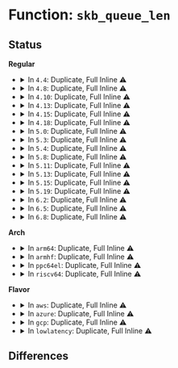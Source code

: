 # Function: <code>skb_queue_len</code>

## Status
<b>Regular</b>
<ul>
<li>
<details>
<summary>In <code>4.4</code>: Duplicate, Full Inline ⚠️</summary>

**Collision:** Static Duplication

**Inline:** Full

**Transformation:** False

**Instances:**

```
In kernel/audit.c (0)
Location: include/linux/skbuff.h:1432
Inline: True
```
```
In drivers/net/tun.c (0)
Location: include/linux/skbuff.h:1432
Inline: True
```
```
In drivers/net/ppp/ppp_generic.c (0)
Location: include/linux/skbuff.h:1432
Inline: True
```
```
In drivers/net/xen-netfront.c (0)
Location: include/linux/skbuff.h:1432
Inline: True
```
```
In net/core/dev.c (0)
Location: include/linux/skbuff.h:1432
Inline: True
```
```
In net/core/netpoll.c (0)
Location: include/linux/skbuff.h:1432
Inline: True
```
```
In net/sched/sch_generic.c (0)
Location: include/linux/skbuff.h:1432
Inline: True
```
```
In net/sched/sch_fifo.c (0)
Location: include/linux/skbuff.h:1432
Inline: True
```
```
In net/ipv4/tcp.c (0)
Location: include/linux/skbuff.h:1432
Inline: True
```
```
In net/ipv4/tcp_input.c (0)
Location: include/linux/skbuff.h:1432
Inline: True
```
```
In net/ipv4/tcp_ipv4.c (0)
Location: include/linux/skbuff.h:1432
Inline: True
```
```
In net/unix/af_unix.c (0)
Location: include/linux/skbuff.h:1432
Inline: True
```
```
In net/ipv6/raw.c (0)
Location: include/linux/skbuff.h:1432
Inline: True
```
```
In net/ipv6/icmp.c (0)
Location: include/linux/skbuff.h:1432
Inline: True
```
</details>
</li>
<li>
<details>
<summary>In <code>4.8</code>: Duplicate, Full Inline ⚠️</summary>

**Collision:** Static Duplication

**Inline:** Full

**Transformation:** False

**Instances:**

```
In kernel/audit.c (0)
Location: include/linux/skbuff.h:1533
Inline: True
```
```
In drivers/net/tun.c (0)
Location: include/linux/skbuff.h:1533
Inline: True
```
```
In drivers/net/ppp/ppp_generic.c (0)
Location: include/linux/skbuff.h:1533
Inline: True
```
```
In drivers/net/xen-netfront.c (0)
Location: include/linux/skbuff.h:1533
Inline: True
```
```
In net/core/dev.c (0)
Location: include/linux/skbuff.h:1533
Inline: True
```
```
In net/core/netpoll.c (0)
Location: include/linux/skbuff.h:1533
Inline: True
```
```
In net/sched/sch_generic.c (0)
Location: include/linux/skbuff.h:1533
Inline: True
```
```
In net/sched/sch_fifo.c (0)
Location: include/linux/skbuff.h:1533
Inline: True
```
```
In net/ipv4/tcp.c (0)
Location: include/linux/skbuff.h:1533
Inline: True
```
```
In net/ipv4/tcp_input.c (0)
Location: include/linux/skbuff.h:1533
Inline: True
```
```
In net/ipv4/tcp_ipv4.c (0)
Location: include/linux/skbuff.h:1533
Inline: True
```
```
In net/unix/af_unix.c (0)
Location: include/linux/skbuff.h:1533
Inline: True
```
```
In net/ipv6/raw.c (0)
Location: include/linux/skbuff.h:1533
Inline: True
```
```
In net/ipv6/icmp.c (0)
Location: include/linux/skbuff.h:1533
Inline: True
```
</details>
</li>
<li>
<details>
<summary>In <code>4.10</code>: Duplicate, Full Inline ⚠️</summary>

**Collision:** Static Duplication

**Inline:** Full

**Transformation:** False

**Instances:**

```
In kernel/audit.c (0)
Location: include/linux/skbuff.h:1548
Inline: True
```
```
In drivers/net/ppp/ppp_generic.c (0)
Location: include/linux/skbuff.h:1548
Inline: True
```
```
In drivers/net/xen-netfront.c (0)
Location: include/linux/skbuff.h:1548
Inline: True
```
```
In net/core/dev.c (0)
Location: include/linux/skbuff.h:1548
Inline: True
```
```
In net/core/netpoll.c (0)
Location: include/linux/skbuff.h:1548
Inline: True
```
```
In net/ipv4/tcp.c (0)
Location: include/linux/skbuff.h:1548
Inline: True
```
```
In net/ipv4/tcp_input.c (0)
Location: include/linux/skbuff.h:1548
Inline: True
```
```
In net/ipv4/tcp_ipv4.c (0)
Location: include/linux/skbuff.h:1548
Inline: True
```
```
In net/unix/af_unix.c (0)
Location: include/linux/skbuff.h:1548
Inline: True
```
```
In net/ipv6/raw.c (0)
Location: include/linux/skbuff.h:1548
Inline: True
```
```
In net/ipv6/icmp.c (0)
Location: include/linux/skbuff.h:1548
Inline: True
```
</details>
</li>
<li>
<details>
<summary>In <code>4.13</code>: Duplicate, Full Inline ⚠️</summary>

**Collision:** Static Duplication

**Inline:** Full

**Transformation:** False

**Instances:**

```
In kernel/audit.c (0)
Location: include/linux/skbuff.h:1541
Inline: True
```
```
In drivers/net/tun.c (0)
Location: include/linux/skbuff.h:1541
Inline: True
```
```
In drivers/net/ppp/ppp_generic.c (0)
Location: include/linux/skbuff.h:1541
Inline: True
```
```
In drivers/net/xen-netfront.c (0)
Location: include/linux/skbuff.h:1541
Inline: True
```
```
In net/core/dev.c (0)
Location: include/linux/skbuff.h:1541
Inline: True
```
```
In net/core/netpoll.c (0)
Location: include/linux/skbuff.h:1541
Inline: True
```
```
In net/core/gro_cells.c (0)
Location: include/linux/skbuff.h:1541
Inline: True
```
```
In net/ipv4/ip_output.c (0)
Location: include/linux/skbuff.h:1541
Inline: True
```
```
In net/ipv4/tcp.c (0)
Location: include/linux/skbuff.h:1541
Inline: True
```
```
In net/ipv4/tcp_input.c (0)
Location: include/linux/skbuff.h:1541
Inline: True
```
```
In net/ipv4/tcp_ipv4.c (0)
Location: include/linux/skbuff.h:1541
Inline: True
```
```
In net/unix/af_unix.c (0)
Location: include/linux/skbuff.h:1541
Inline: True
```
```
In net/ipv6/ip6_output.c (0)
Location: include/linux/skbuff.h:1541
Inline: True
```
```
In net/ipv6/raw.c (0)
Location: include/linux/skbuff.h:1541
Inline: True
```
```
In net/ipv6/icmp.c (0)
Location: include/linux/skbuff.h:1541
Inline: True
```
</details>
</li>
<li>
<details>
<summary>In <code>4.15</code>: Duplicate, Full Inline ⚠️</summary>

**Collision:** Static Duplication

**Inline:** Full

**Transformation:** False

**Instances:**

```
In kernel/audit.c (0)
Location: include/linux/skbuff.h:1623
Inline: True
```
```
In drivers/net/tun.c (0)
Location: include/linux/skbuff.h:1623
Inline: True
```
```
In drivers/net/ppp/ppp_generic.c (0)
Location: include/linux/skbuff.h:1623
Inline: True
```
```
In drivers/net/xen-netfront.c (0)
Location: include/linux/skbuff.h:1623
Inline: True
```
```
In net/core/dev.c (0)
Location: include/linux/skbuff.h:1623
Inline: True
```
```
In net/core/netpoll.c (0)
Location: include/linux/skbuff.h:1623
Inline: True
```
```
In net/core/gro_cells.c (0)
Location: include/linux/skbuff.h:1623
Inline: True
```
```
In net/ipv4/tcp.c (0)
Location: include/linux/skbuff.h:1623
Inline: True
```
```
In net/ipv4/tcp_input.c (0)
Location: include/linux/skbuff.h:1623
Inline: True
```
```
In net/xfrm/xfrm_input.c (0)
Location: include/linux/skbuff.h:1623
Inline: True
```
```
In net/unix/af_unix.c (0)
Location: include/linux/skbuff.h:1623
Inline: True
```
```
In net/ipv6/raw.c (0)
Location: include/linux/skbuff.h:1623
Inline: True
```
```
In net/ipv6/icmp.c (0)
Location: include/linux/skbuff.h:1623
Inline: True
```
</details>
</li>
<li>
<details>
<summary>In <code>4.18</code>: Duplicate, Full Inline ⚠️</summary>

**Collision:** Static Duplication

**Inline:** Full

**Transformation:** False

**Instances:**

```
In kernel/audit.c (0)
Location: include/linux/skbuff.h:1634
Inline: True
```
```
In drivers/net/tun.c (0)
Location: include/linux/skbuff.h:1634
Inline: True
```
```
In drivers/net/ppp/ppp_generic.c (0)
Location: include/linux/skbuff.h:1634
Inline: True
```
```
In drivers/net/xen-netfront.c (0)
Location: include/linux/skbuff.h:1634
Inline: True
```
```
In net/core/dev.c (0)
Location: include/linux/skbuff.h:1634
Inline: True
```
```
In net/core/netpoll.c (0)
Location: include/linux/skbuff.h:1634
Inline: True
```
```
In net/core/gro_cells.c (0)
Location: include/linux/skbuff.h:1634
Inline: True
```
```
In net/ipv4/tcp.c (0)
Location: include/linux/skbuff.h:1634
Inline: True
```
```
In net/ipv4/tcp_input.c (0)
Location: include/linux/skbuff.h:1634
Inline: True
```
```
In net/xfrm/xfrm_input.c (0)
Location: include/linux/skbuff.h:1634
Inline: True
```
```
In net/unix/af_unix.c (0)
Location: include/linux/skbuff.h:1634
Inline: True
```
```
In net/ipv6/raw.c (0)
Location: include/linux/skbuff.h:1634
Inline: True
```
```
In net/ipv6/icmp.c (0)
Location: include/linux/skbuff.h:1634
Inline: True
```
</details>
</li>
<li>
<details>
<summary>In <code>5.0</code>: Duplicate, Full Inline ⚠️</summary>

**Collision:** Static Duplication

**Inline:** Full

**Transformation:** False

**Instances:**

```
In kernel/audit.c (0)
Location: include/linux/skbuff.h:1714
Inline: True
```
```
In drivers/net/tun.c (0)
Location: include/linux/skbuff.h:1714
Inline: True
```
```
In drivers/net/ppp/ppp_generic.c (0)
Location: include/linux/skbuff.h:1714
Inline: True
```
```
In drivers/net/xen-netfront.c (0)
Location: include/linux/skbuff.h:1714
Inline: True
```
```
In net/core/dev.c (0)
Location: include/linux/skbuff.h:1714
Inline: True
```
```
In net/core/netpoll.c (0)
Location: include/linux/skbuff.h:1714
Inline: True
```
```
In net/core/gro_cells.c (0)
Location: include/linux/skbuff.h:1714
Inline: True
```
```
In net/ipv4/tcp.c (0)
Location: include/linux/skbuff.h:1714
Inline: True
```
```
In net/ipv4/tcp_input.c (0)
Location: include/linux/skbuff.h:1714
Inline: True
```
```
In net/xfrm/xfrm_input.c (0)
Location: include/linux/skbuff.h:1714
Inline: True
```
```
In net/unix/af_unix.c (0)
Location: include/linux/skbuff.h:1714
Inline: True
```
```
In net/ipv6/raw.c (0)
Location: include/linux/skbuff.h:1714
Inline: True
```
```
In net/ipv6/icmp.c (0)
Location: include/linux/skbuff.h:1714
Inline: True
```
</details>
</li>
<li>
<details>
<summary>In <code>5.3</code>: Duplicate, Full Inline ⚠️</summary>

**Collision:** Static Duplication

**Inline:** Full

**Transformation:** False

**Instances:**

```
In kernel/audit.c (0)
Location: include/linux/skbuff.h:1804
Inline: True
```
```
In drivers/net/tun.c (0)
Location: include/linux/skbuff.h:1804
Inline: True
```
```
In drivers/net/ppp/ppp_generic.c (0)
Location: include/linux/skbuff.h:1804
Inline: True
```
```
In drivers/net/xen-netfront.c (0)
Location: include/linux/skbuff.h:1804
Inline: True
```
```
In net/core/dev.c (0)
Location: include/linux/skbuff.h:1804
Inline: True
```
```
In net/core/netpoll.c (0)
Location: include/linux/skbuff.h:1804
Inline: True
```
```
In net/core/gro_cells.c (0)
Location: include/linux/skbuff.h:1804
Inline: True
```
```
In net/ipv4/tcp.c (0)
Location: include/linux/skbuff.h:1804
Inline: True
```
```
In net/ipv4/tcp_input.c (0)
Location: include/linux/skbuff.h:1804
Inline: True
```
```
In net/xfrm/xfrm_input.c (0)
Location: include/linux/skbuff.h:1804
Inline: True
```
```
In net/unix/af_unix.c (0)
Location: include/linux/skbuff.h:1804
Inline: True
```
```
In net/ipv6/raw.c (0)
Location: include/linux/skbuff.h:1804
Inline: True
```
```
In net/ipv6/icmp.c (0)
Location: include/linux/skbuff.h:1804
Inline: True
```
</details>
</li>
<li>
<details>
<summary>In <code>5.4</code>: Duplicate, Full Inline ⚠️</summary>

**Collision:** Static Duplication

**Inline:** Full

**Transformation:** False

**Instances:**

```
In kernel/audit.c (0)
Location: include/linux/skbuff.h:1814
Inline: True
```
```
In drivers/net/tun.c (0)
Location: include/linux/skbuff.h:1814
Inline: True
```
```
In drivers/net/ppp/ppp_generic.c (0)
Location: include/linux/skbuff.h:1814
Inline: True
```
```
In drivers/net/xen-netfront.c (0)
Location: include/linux/skbuff.h:1814
Inline: True
```
```
In net/core/dev.c (0)
Location: include/linux/skbuff.h:1814
Inline: True
```
```
In net/core/netpoll.c (0)
Location: include/linux/skbuff.h:1814
Inline: True
```
```
In net/core/drop_monitor.c (0)
Location: include/linux/skbuff.h:1814
Inline: True
```
```
In net/core/gro_cells.c (0)
Location: include/linux/skbuff.h:1814
Inline: True
```
```
In net/ipv4/tcp_input.c (0)
Location: include/linux/skbuff.h:1814
Inline: True
```
```
In net/xfrm/xfrm_input.c (0)
Location: include/linux/skbuff.h:1814
Inline: True
```
```
In net/unix/af_unix.c (0)
Location: include/linux/skbuff.h:1814
Inline: True
```
```
In net/ipv6/raw.c (0)
Location: include/linux/skbuff.h:1814
Inline: True
```
```
In net/ipv6/icmp.c (0)
Location: include/linux/skbuff.h:1814
Inline: True
```
</details>
</li>
<li>
<details>
<summary>In <code>5.8</code>: Duplicate, Full Inline ⚠️</summary>

**Collision:** Static Duplication

**Inline:** Full

**Transformation:** False

**Instances:**

```
In kernel/audit.c (ffffffff81188f61)
Location: include/linux/skbuff.h:1825
Inline: True
Inline callers:
  - kernel/audit.c:audit_receive_msg
  - kernel/audit.c:kauditd_thread
  - kernel/audit.c:kauditd_thread
```
```
In drivers/net/tun.c (ffffffff8188d7b2)
Location: include/linux/skbuff.h:1825
Inline: True
```
```
In drivers/net/ppp/ppp_generic.c (0)
Location: include/linux/skbuff.h:1825
Inline: True
```
```
In drivers/net/xen-netfront.c (ffffffff81899a39)
Location: include/linux/skbuff.h:1825
Inline: True
Inline callers:
  - drivers/net/xen-netfront.c:xennet_fill_frags
```
```
In net/core/dev.c (ffffffff81a06a6e)
Location: include/linux/skbuff.h:1825
Inline: True
Inline callers:
  - net/core/dev.c:enqueue_to_backlog
```
```
In net/core/netpoll.c (ffffffff81a3e6f8)
Location: include/linux/skbuff.h:1825
Inline: True
Inline callers:
  - net/core/netpoll.c:__netpoll_send_skb
```
```
In net/core/drop_monitor.c (ffffffff81a49975)
Location: include/linux/skbuff.h:1825
Inline: True
Inline callers:
  - net/core/drop_monitor.c:net_dm_hw_packet_probe
  - net/core/drop_monitor.c:net_dm_packet_trace_kfree_skb_hit
```
```
In net/core/gro_cells.c (ffffffff81a606da)
Location: include/linux/skbuff.h:1825
Inline: True
Inline callers:
  - net/core/gro_cells.c:gro_cells_receive
```
```
In net/ipv4/tcp_input.c (ffffffff81ab9071)
Location: include/linux/skbuff.h:1825
Inline: True
Inline callers:
  - net/ipv4/tcp_input.c:tcp_data_queue
```
```
In net/xfrm/xfrm_input.c (ffffffff81b1d918)
Location: include/linux/skbuff.h:1825
Inline: True
Inline callers:
  - net/xfrm/xfrm_input.c:xfrm_trans_queue
```
```
In net/xfrm/espintcp.c (ffffffff81b2239d)
Location: include/linux/skbuff.h:1825
Inline: True
Inline callers:
  - net/xfrm/espintcp.c:espintcp_queue_out
```
```
In net/unix/af_unix.c (ffffffff81b253b6)
Location: include/linux/skbuff.h:1825
Inline: True
Inline callers:
  - net/unix/af_unix.c:unix_dgram_poll
  - net/unix/af_unix.c:unix_stream_connect
  - net/unix/af_unix.c:unix_wait_for_peer
  - net/unix/af_unix.c:unix_dgram_peer_wake_me
```
```
In net/ipv6/raw.c (ffffffff81b5b8a3)
Location: include/linux/skbuff.h:1825
Inline: True
Inline callers:
  - net/ipv6/raw.c:rawv6_push_pending_frames
```
```
In net/ipv6/icmp.c (ffffffff81b5e2d2)
Location: include/linux/skbuff.h:1825
Inline: True
Inline callers:
  - net/ipv6/icmp.c:icmpv6_push_pending_frames
```
</details>
</li>
<li>
<details>
<summary>In <code>5.11</code>: Duplicate, Full Inline ⚠️</summary>

**Collision:** Static Duplication

**Inline:** Full

**Transformation:** False

**Instances:**

```
In kernel/audit.c (ffffffff811862c9)
Location: include/linux/skbuff.h:1846
Inline: True
Inline callers:
  - kernel/audit.c:audit_receive_msg
  - kernel/audit.c:kauditd_thread
  - kernel/audit.c:kauditd_thread
```
```
In drivers/net/tun.c (ffffffff8189bcf2)
Location: include/linux/skbuff.h:1846
Inline: True
```
```
In drivers/net/ppp/ppp_generic.c (0)
Location: include/linux/skbuff.h:1846
Inline: True
```
```
In drivers/net/xen-netfront.c (ffffffff818a7f69)
Location: include/linux/skbuff.h:1846
Inline: True
Inline callers:
  - drivers/net/xen-netfront.c:xennet_fill_frags
```
```
In net/core/dev.c (ffffffff81a0803e)
Location: include/linux/skbuff.h:1846
Inline: True
Inline callers:
  - net/core/dev.c:enqueue_to_backlog
```
```
In net/core/netpoll.c (ffffffff81a41498)
Location: include/linux/skbuff.h:1846
Inline: True
Inline callers:
  - net/core/netpoll.c:__netpoll_send_skb
```
```
In net/core/drop_monitor.c (ffffffff81a4f14a)
Location: include/linux/skbuff.h:1846
Inline: True
Inline callers:
  - net/core/drop_monitor.c:net_dm_hw_trap_packet_probe
  - net/core/drop_monitor.c:net_dm_packet_trace_kfree_skb_hit
```
```
In net/core/gro_cells.c (ffffffff81a68f69)
Location: include/linux/skbuff.h:1846
Inline: True
Inline callers:
  - net/core/gro_cells.c:gro_cells_receive
```
```
In net/ipv4/tcp_input.c (ffffffff81ac4494)
Location: include/linux/skbuff.h:1846
Inline: True
Inline callers:
  - net/ipv4/tcp_input.c:tcp_data_queue
```
```
In net/xfrm/xfrm_input.c (ffffffff81b2c1e8)
Location: include/linux/skbuff.h:1846
Inline: True
Inline callers:
  - net/xfrm/xfrm_input.c:xfrm_trans_queue
```
```
In net/xfrm/espintcp.c (ffffffff81b30d9d)
Location: include/linux/skbuff.h:1846
Inline: True
Inline callers:
  - net/xfrm/espintcp.c:espintcp_queue_out
```
```
In net/unix/af_unix.c (ffffffff81b33f26)
Location: include/linux/skbuff.h:1846
Inline: True
Inline callers:
  - net/unix/af_unix.c:unix_dgram_poll
  - net/unix/af_unix.c:unix_stream_connect
  - net/unix/af_unix.c:unix_wait_for_peer
  - net/unix/af_unix.c:unix_dgram_peer_wake_me
```
```
In net/ipv6/raw.c (ffffffff81b6a0f2)
Location: include/linux/skbuff.h:1846
Inline: True
Inline callers:
  - net/ipv6/raw.c:rawv6_push_pending_frames
```
```
In net/ipv6/icmp.c (ffffffff81b6caa2)
Location: include/linux/skbuff.h:1846
Inline: True
Inline callers:
  - net/ipv6/icmp.c:icmpv6_push_pending_frames
```
</details>
</li>
<li>
<details>
<summary>In <code>5.13</code>: Duplicate, Full Inline ⚠️</summary>

**Collision:** Static Duplication

**Inline:** Full

**Transformation:** False

**Instances:**

```
In kernel/audit.c (ffffffff8118714b)
Location: include/linux/skbuff.h:1862
Inline: True
Inline callers:
  - kernel/audit.c:audit_receive_msg
  - kernel/audit.c:kauditd_thread
  - kernel/audit.c:kauditd_thread
```
```
In drivers/net/tun.c (ffffffff8187e26f)
Location: include/linux/skbuff.h:1862
Inline: True
```
```
In drivers/net/ppp/ppp_generic.c (0)
Location: include/linux/skbuff.h:1862
Inline: True
```
```
In drivers/net/xen-netfront.c (ffffffff8188c677)
Location: include/linux/skbuff.h:1862
Inline: True
Inline callers:
  - drivers/net/xen-netfront.c:xennet_poll
```
```
In net/core/dev.c (ffffffff819ee68e)
Location: include/linux/skbuff.h:1862
Inline: True
Inline callers:
  - net/core/dev.c:enqueue_to_backlog
```
```
In net/core/netpoll.c (ffffffff81a26108)
Location: include/linux/skbuff.h:1862
Inline: True
Inline callers:
  - net/core/netpoll.c:__netpoll_send_skb
```
```
In net/core/drop_monitor.c (ffffffff81a34170)
Location: include/linux/skbuff.h:1862
Inline: True
Inline callers:
  - net/core/drop_monitor.c:net_dm_hw_trap_packet_probe
  - net/core/drop_monitor.c:net_dm_packet_trace_kfree_skb_hit
```
```
In net/core/gro_cells.c (ffffffff81a4c329)
Location: include/linux/skbuff.h:1862
Inline: True
Inline callers:
  - net/core/gro_cells.c:gro_cells_receive
```
```
In net/ipv4/tcp_input.c (ffffffff81aaf569)
Location: include/linux/skbuff.h:1862
Inline: True
Inline callers:
  - net/ipv4/tcp_input.c:tcp_data_queue
```
```
In net/xfrm/xfrm_input.c (ffffffff81b19e48)
Location: include/linux/skbuff.h:1862
Inline: True
Inline callers:
  - net/xfrm/xfrm_input.c:xfrm_trans_queue
```
```
In net/xfrm/espintcp.c (ffffffff81b1eacd)
Location: include/linux/skbuff.h:1862
Inline: True
Inline callers:
  - net/xfrm/espintcp.c:espintcp_queue_out
```
```
In net/unix/af_unix.c (ffffffff81b218d6)
Location: include/linux/skbuff.h:1862
Inline: True
Inline callers:
  - net/unix/af_unix.c:unix_dgram_poll
  - net/unix/af_unix.c:unix_stream_connect
  - net/unix/af_unix.c:unix_wait_for_peer
  - net/unix/af_unix.c:unix_dgram_peer_wake_me
```
```
In net/ipv6/raw.c (ffffffff81b58422)
Location: include/linux/skbuff.h:1862
Inline: True
Inline callers:
  - net/ipv6/raw.c:rawv6_push_pending_frames
```
```
In net/ipv6/icmp.c (ffffffff81b5ae02)
Location: include/linux/skbuff.h:1862
Inline: True
Inline callers:
  - net/ipv6/icmp.c:icmpv6_push_pending_frames
```
```
In net/ipv6/mcast.c (ffffffff81b61e16)
Location: include/linux/skbuff.h:1862
Inline: True
Inline callers:
  - net/ipv6/mcast.c:igmp6_event_report
  - net/ipv6/mcast.c:igmp6_event_query
```
</details>
</li>
<li>
<details>
<summary>In <code>5.15</code>: Duplicate, Full Inline ⚠️</summary>

**Collision:** Static Duplication

**Inline:** Full

**Transformation:** False

**Instances:**

```
In kernel/audit.c (ffffffff811b067b)
Location: include/linux/skbuff.h:1891
Inline: True
Inline callers:
  - kernel/audit.c:audit_receive
  - kernel/audit.c:audit_receive_msg
  - kernel/audit.c:kauditd_thread
  - kernel/audit.c:kauditd_thread
  - kernel/audit.c:kauditd_hold_skb
  - kernel/audit.c:kauditd_hold_skb
```
```
In drivers/net/tun.c (ffffffff8190fa4f)
Location: include/linux/skbuff.h:1891
Inline: True
```
```
In drivers/net/ppp/ppp_generic.c (0)
Location: include/linux/skbuff.h:1891
Inline: True
```
```
In drivers/net/xen-netfront.c (ffffffff8191f92f)
Location: include/linux/skbuff.h:1891
Inline: True
Inline callers:
  - drivers/net/xen-netfront.c:xennet_poll
```
```
In net/core/dev.c (ffffffff81a9f92b)
Location: include/linux/skbuff.h:1891
Inline: True
Inline callers:
  - net/core/dev.c:enqueue_to_backlog
```
```
In net/core/netpoll.c (ffffffff81adae78)
Location: include/linux/skbuff.h:1891
Inline: True
Inline callers:
  - net/core/netpoll.c:__netpoll_send_skb
```
```
In net/core/drop_monitor.c (ffffffff81ae9c70)
Location: include/linux/skbuff.h:1891
Inline: True
Inline callers:
  - net/core/drop_monitor.c:net_dm_hw_trap_packet_probe
  - net/core/drop_monitor.c:net_dm_packet_trace_kfree_skb_hit
```
```
In net/core/gro_cells.c (ffffffff81b047d9)
Location: include/linux/skbuff.h:1891
Inline: True
Inline callers:
  - net/core/gro_cells.c:gro_cells_receive
```
```
In net/ipv4/tcp_input.c (ffffffff81b6c275)
Location: include/linux/skbuff.h:1891
Inline: True
Inline callers:
  - net/ipv4/tcp_input.c:tcp_data_queue
```
```
In net/xfrm/xfrm_input.c (ffffffff81bde468)
Location: include/linux/skbuff.h:1891
Inline: True
Inline callers:
  - net/xfrm/xfrm_input.c:xfrm_trans_queue
```
```
In net/xfrm/espintcp.c (ffffffff81be371d)
Location: include/linux/skbuff.h:1891
Inline: True
Inline callers:
  - net/xfrm/espintcp.c:espintcp_queue_out
```
```
In net/unix/af_unix.c (ffffffff81bea079)
Location: include/linux/skbuff.h:1891
Inline: True
Inline callers:
  - net/unix/af_unix.c:unix_stream_connect
  - net/unix/af_unix.c:unix_wait_for_peer
  - net/unix/af_unix.c:unix_dgram_peer_wake_me
```
```
In net/ipv6/raw.c (ffffffff81c1f7b2)
Location: include/linux/skbuff.h:1891
Inline: True
Inline callers:
  - net/ipv6/raw.c:rawv6_push_pending_frames
```
```
In net/ipv6/icmp.c (ffffffff81c22512)
Location: include/linux/skbuff.h:1891
Inline: True
Inline callers:
  - net/ipv6/icmp.c:icmpv6_push_pending_frames
```
```
In net/ipv6/mcast.c (ffffffff81c298b9)
Location: include/linux/skbuff.h:1891
Inline: True
Inline callers:
  - net/ipv6/mcast.c:igmp6_event_report
  - net/ipv6/mcast.c:igmp6_event_query
```
</details>
</li>
<li>
<details>
<summary>In <code>5.19</code>: Duplicate, Full Inline ⚠️</summary>

**Collision:** Static Duplication

**Inline:** Full

**Transformation:** False

**Instances:**

```
In kernel/audit.c (ffffffff811dfb19)
Location: include/linux/skbuff.h:2242
Inline: True
Inline callers:
  - kernel/audit.c:audit_log_start
  - kernel/audit.c:audit_log_start
  - kernel/audit.c:audit_receive
  - kernel/audit.c:audit_receive_msg
  - kernel/audit.c:kauditd_thread
  - kernel/audit.c:kauditd_thread
  - kernel/audit.c:kauditd_hold_skb
  - kernel/audit.c:kauditd_hold_skb
```
```
In drivers/net/tun.c (ffffffff81a6725f)
Location: include/linux/skbuff.h:2242
Inline: True
Inline callers:
  - drivers/net/tun.c:tun_get_user
```
```
In drivers/net/ppp/ppp_generic.c (0)
Location: include/linux/skbuff.h:2242
Inline: True
```
```
In drivers/net/xen-netfront.c (ffffffff81a74a10)
Location: include/linux/skbuff.h:2242
Inline: True
Inline callers:
  - drivers/net/xen-netfront.c:xennet_poll
```
```
In net/core/dev.c (ffffffff81c110b0)
Location: include/linux/skbuff.h:2242
Inline: True
Inline callers:
  - net/core/dev.c:enqueue_to_backlog
```
```
In net/core/netpoll.c (ffffffff81c5c338)
Location: include/linux/skbuff.h:2242
Inline: True
Inline callers:
  - net/core/netpoll.c:__netpoll_send_skb
```
```
In net/core/drop_monitor.c (ffffffff81c6c4d0)
Location: include/linux/skbuff.h:2242
Inline: True
Inline callers:
  - net/core/drop_monitor.c:net_dm_hw_trap_packet_probe
  - net/core/drop_monitor.c:net_dm_packet_trace_kfree_skb_hit
```
```
In net/core/gro_cells.c (ffffffff81c8a078)
Location: include/linux/skbuff.h:2242
Inline: True
Inline callers:
  - net/core/gro_cells.c:gro_cells_receive
```
```
In net/ipv4/tcp_input.c (ffffffff81cfb347)
Location: include/linux/skbuff.h:2242
Inline: True
Inline callers:
  - net/ipv4/tcp_input.c:tcp_data_queue
```
```
In net/xfrm/xfrm_input.c (ffffffff81d75282)
Location: include/linux/skbuff.h:2242
Inline: True
Inline callers:
  - net/xfrm/xfrm_input.c:xfrm_trans_queue
```
```
In net/xfrm/espintcp.c (ffffffff81d7aa3d)
Location: include/linux/skbuff.h:2242
Inline: True
Inline callers:
  - net/xfrm/espintcp.c:espintcp_queue_out
```
```
In net/unix/af_unix.c (ffffffff81d81963)
Location: include/linux/skbuff.h:2242
Inline: True
Inline callers:
  - net/unix/af_unix.c:unix_stream_connect
  - net/unix/af_unix.c:unix_wait_for_peer
```
```
In net/ipv6/raw.c (ffffffff81dbc3cd)
Location: include/linux/skbuff.h:2242
Inline: True
Inline callers:
  - net/ipv6/raw.c:rawv6_push_pending_frames
```
```
In net/ipv6/icmp.c (ffffffff81dbf24f)
Location: include/linux/skbuff.h:2242
Inline: True
Inline callers:
  - net/ipv6/icmp.c:icmpv6_push_pending_frames
```
```
In net/ipv6/mcast.c (ffffffff81dc6d5f)
Location: include/linux/skbuff.h:2242
Inline: True
Inline callers:
  - net/ipv6/mcast.c:igmp6_event_report
  - net/ipv6/mcast.c:igmp6_event_query
```
</details>
</li>
<li>
<details>
<summary>In <code>6.2</code>: Duplicate, Full Inline ⚠️</summary>

**Collision:** Static Duplication

**Inline:** Full

**Transformation:** False

**Instances:**

```
In kernel/audit.c (ffffffff81225829)
Location: include/linux/skbuff.h:2100
Inline: True
Inline callers:
  - kernel/audit.c:audit_log_start
  - kernel/audit.c:audit_log_start
  - kernel/audit.c:audit_receive
  - kernel/audit.c:audit_receive_msg
  - kernel/audit.c:kauditd_thread
  - kernel/audit.c:kauditd_thread
  - kernel/audit.c:kauditd_hold_skb
  - kernel/audit.c:kauditd_hold_skb
```
```
In drivers/net/tun.c (ffffffff81bf27ad)
Location: include/linux/skbuff.h:2100
Inline: True
Inline callers:
  - drivers/net/tun.c:tun_get_user
```
```
In drivers/net/ppp/ppp_generic.c (0)
Location: include/linux/skbuff.h:2100
Inline: True
```
```
In drivers/net/xen-netfront.c (ffffffff81c08c70)
Location: include/linux/skbuff.h:2100
Inline: True
Inline callers:
  - drivers/net/xen-netfront.c:xennet_poll
```
```
In net/core/dev.c (ffffffff81dc0d20)
Location: include/linux/skbuff.h:2100
Inline: True
Inline callers:
  - net/core/dev.c:enqueue_to_backlog
```
```
In net/core/netpoll.c (ffffffff81e12a15)
Location: include/linux/skbuff.h:2100
Inline: True
Inline callers:
  - net/core/netpoll.c:__netpoll_send_skb
```
```
In net/core/drop_monitor.c (ffffffff81e23ed0)
Location: include/linux/skbuff.h:2100
Inline: True
Inline callers:
  - net/core/drop_monitor.c:net_dm_hw_trap_packet_probe
  - net/core/drop_monitor.c:net_dm_packet_trace_kfree_skb_hit
```
```
In net/core/gro_cells.c (ffffffff81e44c58)
Location: include/linux/skbuff.h:2100
Inline: True
Inline callers:
  - net/core/gro_cells.c:gro_cells_receive
```
```
In net/ipv4/tcp_input.c (ffffffff81ebfe87)
Location: include/linux/skbuff.h:2100
Inline: True
Inline callers:
  - net/ipv4/tcp_input.c:tcp_data_queue
```
```
In net/xfrm/xfrm_input.c (ffffffff81f41793)
Location: include/linux/skbuff.h:2100
Inline: True
Inline callers:
  - net/xfrm/xfrm_input.c:xfrm_trans_queue_net
```
```
In net/xfrm/espintcp.c (ffffffff81f479cd)
Location: include/linux/skbuff.h:2100
Inline: True
Inline callers:
  - net/xfrm/espintcp.c:espintcp_queue_out
```
```
In net/unix/af_unix.c (ffffffff81f4eea3)
Location: include/linux/skbuff.h:2100
Inline: True
Inline callers:
  - net/unix/af_unix.c:unix_stream_connect
  - net/unix/af_unix.c:unix_wait_for_peer
```
```
In net/ipv6/raw.c (ffffffff81f8d687)
Location: include/linux/skbuff.h:2100
Inline: True
Inline callers:
  - net/ipv6/raw.c:rawv6_push_pending_frames
```
```
In net/ipv6/icmp.c (ffffffff81f8f96f)
Location: include/linux/skbuff.h:2100
Inline: True
Inline callers:
  - net/ipv6/icmp.c:icmpv6_push_pending_frames
```
```
In net/ipv6/mcast.c (ffffffff81f979df)
Location: include/linux/skbuff.h:2100
Inline: True
Inline callers:
  - net/ipv6/mcast.c:igmp6_event_report
  - net/ipv6/mcast.c:igmp6_event_query
```
</details>
</li>
<li>
<details>
<summary>In <code>6.5</code>: Duplicate, Full Inline ⚠️</summary>

**Collision:** Static Duplication

**Inline:** Full

**Transformation:** False

**Instances:**

```
In kernel/audit.c (ffffffff8123be19)
Location: include/linux/skbuff.h:2136
Inline: True
Inline callers:
  - kernel/audit.c:audit_log_start
  - kernel/audit.c:audit_log_start
  - kernel/audit.c:audit_receive
  - kernel/audit.c:audit_receive_msg
  - kernel/audit.c:kauditd_thread
  - kernel/audit.c:kauditd_thread
  - kernel/audit.c:kauditd_hold_skb
  - kernel/audit.c:kauditd_hold_skb
```
```
In drivers/net/tun.c (ffffffff81c4b492)
Location: include/linux/skbuff.h:2136
Inline: True
Inline callers:
  - drivers/net/tun.c:tun_get_user
```
```
In drivers/net/ppp/ppp_generic.c (0)
Location: include/linux/skbuff.h:2136
Inline: True
```
```
In drivers/net/xen-netfront.c (ffffffff81c6e3e0)
Location: include/linux/skbuff.h:2136
Inline: True
Inline callers:
  - drivers/net/xen-netfront.c:xennet_poll
```
```
In net/core/dev.c (ffffffff81e30931)
Location: include/linux/skbuff.h:2136
Inline: True
Inline callers:
  - net/core/dev.c:enqueue_to_backlog
```
```
In net/core/netpoll.c (ffffffff81e86355)
Location: include/linux/skbuff.h:2136
Inline: True
Inline callers:
  - net/core/netpoll.c:__netpoll_send_skb
```
```
In net/core/drop_monitor.c (ffffffff81e99410)
Location: include/linux/skbuff.h:2136
Inline: True
Inline callers:
  - net/core/drop_monitor.c:net_dm_hw_trap_packet_probe
  - net/core/drop_monitor.c:net_dm_packet_trace_kfree_skb_hit
```
```
In net/core/gro_cells.c (ffffffff81e9fa58)
Location: include/linux/skbuff.h:2136
Inline: True
Inline callers:
  - net/core/gro_cells.c:gro_cells_receive
```
```
In net/ipv4/tcp_input.c (ffffffff81f1e3c7)
Location: include/linux/skbuff.h:2136
Inline: True
Inline callers:
  - net/ipv4/tcp_input.c:tcp_data_queue
```
```
In net/xfrm/xfrm_input.c (ffffffff81fa1033)
Location: include/linux/skbuff.h:2136
Inline: True
Inline callers:
  - net/xfrm/xfrm_input.c:xfrm_trans_queue_net
```
```
In net/xfrm/espintcp.c (ffffffff81fa747d)
Location: include/linux/skbuff.h:2136
Inline: True
Inline callers:
  - net/xfrm/espintcp.c:espintcp_queue_out
```
```
In net/unix/af_unix.c (ffffffff81fae777)
Location: include/linux/skbuff.h:2136
Inline: True
Inline callers:
  - net/unix/af_unix.c:unix_stream_connect
```
```
In net/ipv6/raw.c (ffffffff81fedbb9)
Location: include/linux/skbuff.h:2136
Inline: True
Inline callers:
  - net/ipv6/raw.c:rawv6_push_pending_frames
```
```
In net/ipv6/icmp.c (ffffffff81ff01c8)
Location: include/linux/skbuff.h:2136
Inline: True
Inline callers:
  - net/ipv6/icmp.c:icmpv6_push_pending_frames
```
```
In net/ipv6/mcast.c (ffffffff81ff83cf)
Location: include/linux/skbuff.h:2136
Inline: True
Inline callers:
  - net/ipv6/mcast.c:igmp6_event_report
  - net/ipv6/mcast.c:igmp6_event_query
```
</details>
</li>
<li>
<details>
<summary>In <code>6.8</code>: Duplicate, Full Inline ⚠️</summary>

**Collision:** Static Duplication

**Inline:** Full

**Transformation:** False

**Instances:**

```
In kernel/audit.c (ffffffff81255ce9)
Location: include/linux/skbuff.h:2143
Inline: True
Inline callers:
  - kernel/audit.c:audit_log_start
  - kernel/audit.c:audit_log_start
  - kernel/audit.c:audit_receive
  - kernel/audit.c:audit_receive_msg
  - kernel/audit.c:kauditd_thread
  - kernel/audit.c:kauditd_thread
  - kernel/audit.c:kauditd_hold_skb
  - kernel/audit.c:kauditd_hold_skb
```
```
In drivers/net/tun.c (ffffffff81cf8ef7)
Location: include/linux/skbuff.h:2143
Inline: True
Inline callers:
  - drivers/net/tun.c:tun_rx_batched
```
```
In drivers/net/ppp/ppp_generic.c (0)
Location: include/linux/skbuff.h:2143
Inline: True
```
```
In drivers/net/xen-netfront.c (ffffffff81d22e7e)
Location: include/linux/skbuff.h:2143
Inline: True
Inline callers:
  - drivers/net/xen-netfront.c:xennet_poll
```
```
In net/core/dev.c (ffffffff81eecec4)
Location: include/linux/skbuff.h:2143
Inline: True
Inline callers:
  - net/core/dev.c:enqueue_to_backlog
```
```
In net/core/netpoll.c (ffffffff81f4836b)
Location: include/linux/skbuff.h:2143
Inline: True
Inline callers:
  - net/core/netpoll.c:__netpoll_send_skb
```
```
In net/core/drop_monitor.c (ffffffff81f5baff)
Location: include/linux/skbuff.h:2143
Inline: True
Inline callers:
  - net/core/drop_monitor.c:net_dm_hw_trap_packet_probe
  - net/core/drop_monitor.c:net_dm_packet_trace_kfree_skb_hit
```
```
In net/core/gro_cells.c (ffffffff81f622c8)
Location: include/linux/skbuff.h:2143
Inline: True
Inline callers:
  - net/core/gro_cells.c:gro_cells_receive
```
```
In net/ipv4/tcp_input.c (ffffffff81fe2b0a)
Location: include/linux/skbuff.h:2143
Inline: True
Inline callers:
  - net/ipv4/tcp_input.c:tcp_data_queue
```
```
In net/xfrm/xfrm_input.c (ffffffff8206e353)
Location: include/linux/skbuff.h:2143
Inline: True
Inline callers:
  - net/xfrm/xfrm_input.c:xfrm_trans_queue_net
```
```
In net/xfrm/espintcp.c (ffffffff8207472d)
Location: include/linux/skbuff.h:2143
Inline: True
Inline callers:
  - net/xfrm/espintcp.c:espintcp_queue_out
```
```
In net/unix/af_unix.c (ffffffff8207bc62)
Location: include/linux/skbuff.h:2143
Inline: True
Inline callers:
  - net/unix/af_unix.c:unix_stream_connect
```
```
In net/ipv6/raw.c (ffffffff820bb7c9)
Location: include/linux/skbuff.h:2143
Inline: True
Inline callers:
  - net/ipv6/raw.c:rawv6_push_pending_frames
```
```
In net/ipv6/icmp.c (ffffffff820bdd98)
Location: include/linux/skbuff.h:2143
Inline: True
Inline callers:
  - net/ipv6/icmp.c:icmpv6_push_pending_frames
```
```
In net/ipv6/mcast.c (ffffffff820c601f)
Location: include/linux/skbuff.h:2143
Inline: True
Inline callers:
  - net/ipv6/mcast.c:igmp6_event_report
  - net/ipv6/mcast.c:igmp6_event_query
```
</details>
</li>
</ul>
<b>Arch</b>
<ul>
<li>
<details>
<summary>In <code>arm64</code>: Duplicate, Full Inline ⚠️</summary>

**Collision:** Static Duplication

**Inline:** Full

**Transformation:** False

**Instances:**

```
In kernel/audit.c (0)
Location: include/linux/skbuff.h:1814
Inline: True
```
```
In drivers/net/tun.c (0)
Location: include/linux/skbuff.h:1814
Inline: True
```
```
In drivers/net/ppp/ppp_generic.c (0)
Location: include/linux/skbuff.h:1814
Inline: True
```
```
In drivers/net/xen-netfront.c (0)
Location: include/linux/skbuff.h:1814
Inline: True
```
```
In net/core/dev.c (0)
Location: include/linux/skbuff.h:1814
Inline: True
```
```
In net/core/netpoll.c (0)
Location: include/linux/skbuff.h:1814
Inline: True
```
```
In net/core/drop_monitor.c (0)
Location: include/linux/skbuff.h:1814
Inline: True
```
```
In net/core/gro_cells.c (0)
Location: include/linux/skbuff.h:1814
Inline: True
```
```
In net/ipv4/tcp_input.c (0)
Location: include/linux/skbuff.h:1814
Inline: True
```
```
In net/xfrm/xfrm_input.c (0)
Location: include/linux/skbuff.h:1814
Inline: True
```
```
In net/unix/af_unix.c (0)
Location: include/linux/skbuff.h:1814
Inline: True
```
```
In net/ipv6/raw.c (0)
Location: include/linux/skbuff.h:1814
Inline: True
```
```
In net/ipv6/icmp.c (0)
Location: include/linux/skbuff.h:1814
Inline: True
```
</details>
</li>
<li>
<details>
<summary>In <code>armhf</code>: Duplicate, Full Inline ⚠️</summary>

**Collision:** Static Duplication

**Inline:** Full

**Transformation:** False

**Instances:**

```
In kernel/audit.c (c042b994)
Location: include/linux/skbuff.h:1814
Inline: True
Inline callers:
  - kernel/audit.c:audit_receive_msg
  - kernel/audit.c:kauditd_thread
  - kernel/audit.c:kauditd_thread
```
```
In drivers/net/tun.c (c0ac5508)
Location: include/linux/skbuff.h:1814
Inline: True
Inline callers:
  - drivers/net/tun.c:tun_get_user
```
```
In drivers/net/ppp/ppp_generic.c (0)
Location: include/linux/skbuff.h:1814
Inline: True
```
```
In net/core/dev.c (c0ce4124)
Location: include/linux/skbuff.h:1814
Inline: True
Inline callers:
  - net/core/dev.c:enqueue_to_backlog
```
```
In net/core/netpoll.c (c0d29068)
Location: include/linux/skbuff.h:1814
Inline: True
Inline callers:
  - net/core/netpoll.c:netpoll_send_skb_on_dev
```
```
In net/core/drop_monitor.c (c0d327cc)
Location: include/linux/skbuff.h:1814
Inline: True
Inline callers:
  - net/core/drop_monitor.c:net_dm_hw_packet_probe
  - net/core/drop_monitor.c:net_dm_packet_trace_kfree_skb_hit
```
```
In net/core/gro_cells.c (c0d47a18)
Location: include/linux/skbuff.h:1814
Inline: True
Inline callers:
  - net/core/gro_cells.c:gro_cells_receive
```
```
In net/ipv4/tcp_input.c (c0d8eadc)
Location: include/linux/skbuff.h:1814
Inline: True
Inline callers:
  - net/ipv4/tcp_input.c:tcp_data_queue
```
```
In net/xfrm/xfrm_input.c (c0df1e88)
Location: include/linux/skbuff.h:1814
Inline: True
Inline callers:
  - net/xfrm/xfrm_input.c:xfrm_trans_queue
```
```
In net/unix/af_unix.c (c0df7b8c)
Location: include/linux/skbuff.h:1814
Inline: True
Inline callers:
  - net/unix/af_unix.c:unix_dgram_poll
  - net/unix/af_unix.c:unix_dgram_sendmsg
  - net/unix/af_unix.c:unix_stream_connect
  - net/unix/af_unix.c:unix_wait_for_peer
  - net/unix/af_unix.c:unix_dgram_peer_wake_me
```
```
In net/ipv6/raw.c (c0e2e618)
Location: include/linux/skbuff.h:1814
Inline: True
Inline callers:
  - net/ipv6/raw.c:rawv6_sendmsg
```
```
In net/ipv6/icmp.c (c0e2f8b8)
Location: include/linux/skbuff.h:1814
Inline: True
Inline callers:
  - net/ipv6/icmp.c:icmpv6_push_pending_frames
```
</details>
</li>
<li>
<details>
<summary>In <code>ppc64el</code>: Duplicate, Full Inline ⚠️</summary>

**Collision:** Static Duplication

**Inline:** Full

**Transformation:** False

**Instances:**

```
In kernel/audit.c (c00000000025d3dc)
Location: include/linux/skbuff.h:1814
Inline: True
Inline callers:
  - kernel/audit.c:audit_receive_msg
  - kernel/audit.c:kauditd_thread
  - kernel/audit.c:kauditd_thread
```
```
In drivers/net/tun.c (c000000000aa243c)
Location: include/linux/skbuff.h:1814
Inline: True
Inline callers:
  - drivers/net/tun.c:tun_get_user
```
```
In drivers/net/ppp/ppp_generic.c (0)
Location: include/linux/skbuff.h:1814
Inline: True
```
```
In net/core/dev.c (c000000000cac538)
Location: include/linux/skbuff.h:1814
Inline: True
Inline callers:
  - net/core/dev.c:enqueue_to_backlog
```
```
In net/core/netpoll.c (c000000000cfd9c0)
Location: include/linux/skbuff.h:1814
Inline: True
Inline callers:
  - net/core/netpoll.c:netpoll_send_skb_on_dev
```
```
In net/core/drop_monitor.c (c000000000d0ac14)
Location: include/linux/skbuff.h:1814
Inline: True
Inline callers:
  - net/core/drop_monitor.c:net_dm_hw_packet_probe
  - net/core/drop_monitor.c:net_dm_packet_trace_kfree_skb_hit
```
```
In net/core/gro_cells.c (c000000000d29988)
Location: include/linux/skbuff.h:1814
Inline: True
Inline callers:
  - net/core/gro_cells.c:gro_cells_receive
```
```
In net/ipv4/tcp_input.c (c000000000d8a248)
Location: include/linux/skbuff.h:1814
Inline: True
Inline callers:
  - net/ipv4/tcp_input.c:tcp_data_queue
```
```
In net/xfrm/xfrm_input.c (c000000000e0d840)
Location: include/linux/skbuff.h:1814
Inline: True
Inline callers:
  - net/xfrm/xfrm_input.c:xfrm_trans_queue
```
```
In net/unix/af_unix.c (c000000000e1596c)
Location: include/linux/skbuff.h:1814
Inline: True
Inline callers:
  - net/unix/af_unix.c:unix_dgram_poll
  - net/unix/af_unix.c:unix_dgram_sendmsg
  - net/unix/af_unix.c:unix_stream_connect
  - net/unix/af_unix.c:unix_wait_for_peer
  - net/unix/af_unix.c:unix_dgram_peer_wake_me
```
```
In net/ipv6/raw.c (c000000000e5b788)
Location: include/linux/skbuff.h:1814
Inline: True
Inline callers:
  - net/ipv6/raw.c:rawv6_sendmsg
```
```
In net/ipv6/icmp.c (c000000000e5cfec)
Location: include/linux/skbuff.h:1814
Inline: True
Inline callers:
  - net/ipv6/icmp.c:icmpv6_push_pending_frames
```
</details>
</li>
<li>
<details>
<summary>In <code>riscv64</code>: Duplicate, Full Inline ⚠️</summary>

**Collision:** Static Duplication

**Inline:** Full

**Transformation:** False

**Instances:**

```
In kernel/audit.c (ffffffe0001604ba)
Location: include/linux/skbuff.h:1814
Inline: True
Inline callers:
  - kernel/audit.c:audit_receive_msg
  - kernel/audit.c:kauditd_thread
  - kernel/audit.c:kauditd_thread
```
```
In drivers/net/tun.c (ffffffe00062ac64)
Location: include/linux/skbuff.h:1814
Inline: True
Inline callers:
  - drivers/net/tun.c:tun_get_user
```
```
In drivers/net/ppp/ppp_generic.c (0)
Location: include/linux/skbuff.h:1814
Inline: True
```
```
In net/core/dev.c (ffffffe000759b70)
Location: include/linux/skbuff.h:1814
Inline: True
Inline callers:
  - net/core/dev.c:enqueue_to_backlog
```
```
In net/core/netpoll.c (ffffffe00078d444)
Location: include/linux/skbuff.h:1814
Inline: True
Inline callers:
  - net/core/netpoll.c:netpoll_send_skb_on_dev
```
```
In net/core/drop_monitor.c (ffffffe000794d08)
Location: include/linux/skbuff.h:1814
Inline: True
Inline callers:
  - net/core/drop_monitor.c:net_dm_hw_packet_probe
  - net/core/drop_monitor.c:net_dm_packet_trace_kfree_skb_hit
```
```
In net/core/gro_cells.c (ffffffe0007a6b30)
Location: include/linux/skbuff.h:1814
Inline: True
Inline callers:
  - net/core/gro_cells.c:gro_cells_receive
```
```
In net/ipv4/tcp_input.c (ffffffe0007e1abe)
Location: include/linux/skbuff.h:1814
Inline: True
Inline callers:
  - net/ipv4/tcp_input.c:tcp_data_queue
```
```
In net/xfrm/xfrm_input.c (ffffffe000837bc2)
Location: include/linux/skbuff.h:1814
Inline: True
Inline callers:
  - net/xfrm/xfrm_input.c:xfrm_trans_queue
```
```
In net/unix/af_unix.c (ffffffe00083daae)
Location: include/linux/skbuff.h:1814
Inline: True
Inline callers:
  - net/unix/af_unix.c:unix_dgram_poll
  - net/unix/af_unix.c:unix_dgram_sendmsg
  - net/unix/af_unix.c:unix_stream_connect
  - net/unix/af_unix.c:unix_wait_for_peer
  - net/unix/af_unix.c:unix_dgram_peer_wake_me
```
```
In net/ipv6/raw.c (ffffffe00086adf0)
Location: include/linux/skbuff.h:1814
Inline: True
Inline callers:
  - net/ipv6/raw.c:rawv6_sendmsg
```
```
In net/ipv6/icmp.c (ffffffe00086bd80)
Location: include/linux/skbuff.h:1814
Inline: True
Inline callers:
  - net/ipv6/icmp.c:icmpv6_push_pending_frames
```
</details>
</li>
</ul>
<b>Flavor</b>
<ul>
<li>
<details>
<summary>In <code>aws</code>: Duplicate, Full Inline ⚠️</summary>

**Collision:** Static Duplication

**Inline:** Full

**Transformation:** False

**Instances:**

```
In kernel/audit.c (0)
Location: include/linux/skbuff.h:1814
Inline: True
```
```
In drivers/net/tun.c (0)
Location: include/linux/skbuff.h:1814
Inline: True
```
```
In drivers/net/ppp/ppp_generic.c (0)
Location: include/linux/skbuff.h:1814
Inline: True
```
```
In drivers/net/xen-netfront.c (0)
Location: include/linux/skbuff.h:1814
Inline: True
```
```
In net/core/dev.c (0)
Location: include/linux/skbuff.h:1814
Inline: True
```
```
In net/core/netpoll.c (0)
Location: include/linux/skbuff.h:1814
Inline: True
```
```
In net/core/drop_monitor.c (0)
Location: include/linux/skbuff.h:1814
Inline: True
```
```
In net/core/gro_cells.c (0)
Location: include/linux/skbuff.h:1814
Inline: True
```
```
In net/ipv4/tcp_input.c (0)
Location: include/linux/skbuff.h:1814
Inline: True
```
```
In net/xfrm/xfrm_input.c (0)
Location: include/linux/skbuff.h:1814
Inline: True
```
```
In net/unix/af_unix.c (0)
Location: include/linux/skbuff.h:1814
Inline: True
```
```
In net/ipv6/raw.c (0)
Location: include/linux/skbuff.h:1814
Inline: True
```
```
In net/ipv6/icmp.c (0)
Location: include/linux/skbuff.h:1814
Inline: True
```
</details>
</li>
<li>
<details>
<summary>In <code>azure</code>: Duplicate, Full Inline ⚠️</summary>

**Collision:** Static Duplication

**Inline:** Full

**Transformation:** False

**Instances:**

```
In kernel/audit.c (0)
Location: include/linux/skbuff.h:1814
Inline: True
```
```
In drivers/net/tun.c (0)
Location: include/linux/skbuff.h:1814
Inline: True
```
```
In drivers/net/ppp/ppp_generic.c (0)
Location: include/linux/skbuff.h:1814
Inline: True
```
```
In net/core/dev.c (0)
Location: include/linux/skbuff.h:1814
Inline: True
```
```
In net/core/netpoll.c (0)
Location: include/linux/skbuff.h:1814
Inline: True
```
```
In net/core/drop_monitor.c (0)
Location: include/linux/skbuff.h:1814
Inline: True
```
```
In net/core/gro_cells.c (0)
Location: include/linux/skbuff.h:1814
Inline: True
```
```
In net/ipv4/tcp_input.c (0)
Location: include/linux/skbuff.h:1814
Inline: True
```
```
In net/xfrm/xfrm_input.c (0)
Location: include/linux/skbuff.h:1814
Inline: True
```
```
In net/unix/af_unix.c (0)
Location: include/linux/skbuff.h:1814
Inline: True
```
```
In net/ipv6/raw.c (0)
Location: include/linux/skbuff.h:1814
Inline: True
```
```
In net/ipv6/icmp.c (0)
Location: include/linux/skbuff.h:1814
Inline: True
```
</details>
</li>
<li>
<details>
<summary>In <code>gcp</code>: Duplicate, Full Inline ⚠️</summary>

**Collision:** Static Duplication

**Inline:** Full

**Transformation:** False

**Instances:**

```
In kernel/audit.c (0)
Location: include/linux/skbuff.h:1814
Inline: True
```
```
In drivers/net/tun.c (0)
Location: include/linux/skbuff.h:1814
Inline: True
```
```
In drivers/net/ppp/ppp_generic.c (0)
Location: include/linux/skbuff.h:1814
Inline: True
```
```
In drivers/net/xen-netfront.c (0)
Location: include/linux/skbuff.h:1814
Inline: True
```
```
In net/core/dev.c (0)
Location: include/linux/skbuff.h:1814
Inline: True
```
```
In net/core/netpoll.c (0)
Location: include/linux/skbuff.h:1814
Inline: True
```
```
In net/core/drop_monitor.c (0)
Location: include/linux/skbuff.h:1814
Inline: True
```
```
In net/core/gro_cells.c (0)
Location: include/linux/skbuff.h:1814
Inline: True
```
```
In net/ipv4/tcp_input.c (0)
Location: include/linux/skbuff.h:1814
Inline: True
```
```
In net/xfrm/xfrm_input.c (0)
Location: include/linux/skbuff.h:1814
Inline: True
```
```
In net/unix/af_unix.c (0)
Location: include/linux/skbuff.h:1814
Inline: True
```
```
In net/ipv6/raw.c (0)
Location: include/linux/skbuff.h:1814
Inline: True
```
```
In net/ipv6/icmp.c (0)
Location: include/linux/skbuff.h:1814
Inline: True
```
</details>
</li>
<li>
<details>
<summary>In <code>lowlatency</code>: Duplicate, Full Inline ⚠️</summary>

**Collision:** Static Duplication

**Inline:** Full

**Transformation:** False

**Instances:**

```
In kernel/audit.c (0)
Location: include/linux/skbuff.h:1814
Inline: True
```
```
In drivers/net/tun.c (0)
Location: include/linux/skbuff.h:1814
Inline: True
```
```
In drivers/net/ppp/ppp_generic.c (0)
Location: include/linux/skbuff.h:1814
Inline: True
```
```
In drivers/net/xen-netfront.c (0)
Location: include/linux/skbuff.h:1814
Inline: True
```
```
In net/core/dev.c (0)
Location: include/linux/skbuff.h:1814
Inline: True
```
```
In net/core/netpoll.c (0)
Location: include/linux/skbuff.h:1814
Inline: True
```
```
In net/core/drop_monitor.c (0)
Location: include/linux/skbuff.h:1814
Inline: True
```
```
In net/core/gro_cells.c (0)
Location: include/linux/skbuff.h:1814
Inline: True
```
```
In net/ipv4/tcp_input.c (0)
Location: include/linux/skbuff.h:1814
Inline: True
```
```
In net/xfrm/xfrm_input.c (0)
Location: include/linux/skbuff.h:1814
Inline: True
```
```
In net/unix/af_unix.c (0)
Location: include/linux/skbuff.h:1814
Inline: True
```
```
In net/ipv6/raw.c (0)
Location: include/linux/skbuff.h:1814
Inline: True
```
```
In net/ipv6/icmp.c (0)
Location: include/linux/skbuff.h:1814
Inline: True
```
</details>
</li>
</ul>

## Differences
